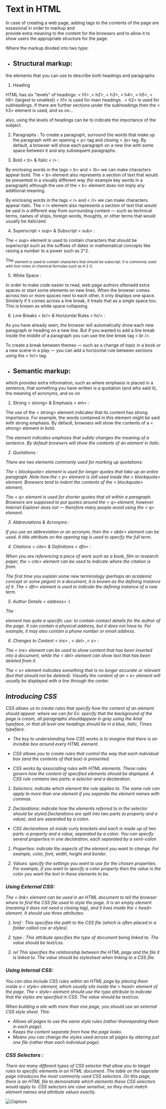 
# Text in HTML

In case of creating a web page, adding tags to the contents of the page are essasional in order to markup and  
provide extra meaning to the content for the browsers and to allow it to show users the appropriate structure 
for the page.

Where the markup divided into two type:

* ## Structural markup: 
the elements that you can use to describe both headings and paragraphs



1. Heading  

HTML has six "levels" of headings:
< h1> ,< h2>, < h3>, < h4>, < h5>, < h6> (largest to smallest)
< h1> is used for main headings .
< h2> is used for subheadings.
If there are further sections under the subheadings then the
< h3> element is used, and so on...

also, using the levels of headings can be to indicate the importance of the subject.

2. Paragraphs : 
To create a paragraph, surround the words that make up the paragraph with an opening < p> tag and closing
 < /p> tag. By default, a browser will show each paragraph on a new line with some space between it and any
subsequent paragraphs.


3. Bold < b> & Italic < i> : 

By enclosing words in the tags < b> and < /b> we can make characters appear bold. The < b> element also 
represents a section of text that would be presented in a visually different way (for example key words in a
paragraph) although the use of the < b> element does not imply any additional meaning.


By enclosing words in the tags < i> and < /i> we can make characters appear italic. The < i> element also 
represents a section of text that would be said in a different way from surrounding content — such as
technical terms, names of ships, foreign words, thoughts, or other terms that would usually be italicized.


4. Superscript < sup> & Subscript < sub> :

The < sup> element is used to contain characters that should be superscript such as the suffixes of dates or
mathematical concepts like raising a number to a power such as 2^2.

The <sub> element is used to contain characters that should be subscript. It is commonly used with foot notes 
or chemical formulas such as H 2 O.


5. White Space :

In order to make code easier to read, web page authors oftenadd extra spaces or start some elements on new 
lines. When the browser comes across two or more spaces next to each other, it only displays one space.
Similarly if it comes across a line break, it treats that as a single space too. This is known as white space 
collapsing. 


6. Line Breaks < br/> & Horizontal Rules < hr/> :

As you have already seen, the browser will automatically show each new paragraph or heading on a new line. But if you wanted to add a line break inside the middle of a paragraph you can use the line break tag < br />.

To create a break between themes — such as a change of topic in a book or a new scene in a play — you can add a
horizontal rule between sections using the < hr/> tag.


* ## Semantic markup: 
which provides extra information; such as where emphasis is placed in a sentence, that something you have 
written is a quotation (and who said it), the meaning of acronyms, and so on

1. Strong < strong>  & Emphasis < em> :

The use of the < strong> element indicates that its content has strong importance. For example, the words
contained in this element might be said with strong emphasis. By default, browsers will show the contents of a 
< strong> element in bold.

The <em> element indicates emphasis that subtly changes the meaning of a sentence. By default browsers will 
show the contents of an <em> element in italic.

2. Quotations :

There are two elements commonly used for marking up quotations:

The < blockquote> element is used for longer quotes that take up an entire paragraph. Note how the < p> 
element is still used inside the < blockquote> element. Browsers tend to indent the contents of the 
< blockquote>  element,

The < q> element is used for shorter quotes that sit within a paragraph. Browsers are supposed to put quotes 
around the < q> element, however Internet Explorer does not — therefore many people avoid using the 
< q> element.

3. Abbreviations & Acronyms :

If you use an abbreviation or an acronym, then the < abbr> element can be used. A title attribute on the 
opening tag is used to specify the full term.


4. Citations < cite> & Definitions < dfn> :

When you are referencing a piece of work such as a book, film or research paper, the < cite> element can be 
used to indicate where the citation is from. 

The first time you explain some new terminology (perhaps an academic concept or some jargon) in a document, it 
is known as the defining instance of it. The < dfn> element is used to indicate the defining instance of a new 
term.

5. Author Details < address> :\

The <address> element has quite a specific use: to contain contact details for the author of
the page. It can contain a physical address, but it does not have to. For example, it may also contain a
phone number or email address.

6. Changes to Content < ins> , < del> ,< s> :

The < ins> element can be used to show content that has been inserted into a document, while the < del> 
element can show text that has been deleted from it.


The < s> element indicates something that is no longer accurate or relevant (but that should not be deleted).
Visually the content of an < s> element will usually be displayed with a line through the center.


## Introducing CSS 

CSS allows us to create rules that specify how the content of an element should appear. where we can for Ex:
specify that the background of the page is cream, all paragraphs shouldappear in gray using the Arial 
typeface, or that all level one headings should be in a blue, italic, Times typeface.

* The key to understanding how CSS works is to imagine that there is an invisible box around every HTML element.

* CSS allows you to create rules that control the way that each individual box (and the contents of that box) is presented.
  
* CSS works by associating rules with HTML elements. These rules govern how the content of specified elements should be displayed. A CSS rule contains two parts: a selector and a declaration.

1. Selectors:
indicate which element the rule applies to. The same rule can apply to more than one element if you separate the element names with commas.

2. Declarations: 
indicate how the elements referred to in the selector should be styled.Declarations are split into two
parts (a property and a value), and are separated by a colon.


* CSS declarations sit inside curly brackets and each is made up of two parts: a property and a value, separated by a colon. You can specify several properties in one declaration, each separated by a semi-colon

1. Properties:
indicate the aspects of the element you want to change. For example, color, font, width, height and border.

2. Values:
specify the settings you want to use for the chosen properties. For example, if you want to specify a color
property then the value is the color you want the text in these elements to be.

### Using External CSS:

The *< link>* element can be used in an HTML document to tell the browser where to find the CSS file used to 
style the page. It is an empty element (meaning it does not need a closing tag), and it lives inside the 
*< head>* element. It should use three attributes:

1. href :
This specifies the path to the CSS file (which is often placed in a folder called css or styles).

2. type :
This attribute specifies the type of document being linked to. The value should be text/css.

3. rel
This specifies the relationship between the HTML page and the file it is linked to. The value
should be stylesheet when linking to a CSS file.



### Using Internal CSS:

You can also include CSS rules within an HTML page by placing them inside a *< style>* element, which usually 
sits inside the < head> element of the page. The < style> element should use the type attribute to indicate
that the styles are specified in CSS. The value should be text/css.


When building a site with more than one page, you should use an external CSS style sheet. This:

- Allows all pages to use the
same style rules (rather thanrepeating them in each page).
- Keeps the content separate
from how the page looks.
- Means you can change the
styles used across all pages by altering just one file (rather than each individual page).

### CSS Selectors :

There are many different types of CSS selector that allow you to target rules to specific elements in an HTML
 document. The table on the opposite page introduces the most commonly used CSS selectors. On this page, there 
 is an HTML file to demonstrate which elements these CSS selectors would apply to. CSS selectors are case 
 sensitive, so they must match element names and attribute values exactly.

![Capture](https://user-images.githubusercontent.com/55560502/109437329-0622e800-7a2d-11eb-93a3-16a2c2f84c3d.PNG)
 
